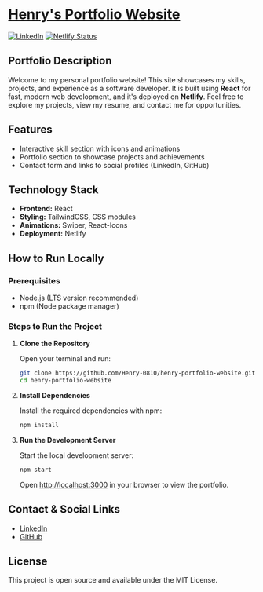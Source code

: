 # [Henry's Portfolio Website](https://app.netlify.com/sites/henry0810-portfolio/deploys)                                            
[![LinkedIn](https://img.shields.io/badge/LinkedIn-Henry%20-%230077B5?logo=linkedin&logoColor=white)](https://www.linkedin.com/in/henry-pan-mun-li/)
[![Netlify Status](https://api.netlify.com/api/v1/badges/0ea315a3-fc5b-4404-bc56-29139a4e61a4/deploy-status)](https://app.netlify.com/sites/henry0810-portfolio/deploys)

## Portfolio Description
Welcome to my personal portfolio website! This site showcases my skills, projects, and experience as a software developer. It is built using **React** for fast, modern web development, and it's deployed on **Netlify**. Feel free to explore my projects, view my resume, and contact me for opportunities.

## Features
- Interactive skill section with icons and animations
- Portfolio section to showcase projects and achievements
- Contact form and links to social profiles (LinkedIn, GitHub)

## Technology Stack
- **Frontend:** React
- **Styling:** TailwindCSS, CSS modules
- **Animations:** Swiper, React-Icons
- **Deployment:** Netlify

## How to Run Locally

### Prerequisites
- Node.js (LTS version recommended)
- npm (Node package manager)

### Steps to Run the Project

1. **Clone the Repository**

    Open your terminal and run:

    ```bash
    git clone https://github.com/Henry-0810/henry-portfolio-website.git
    cd henry-portfolio-website
    ```

2. **Install Dependencies**

    Install the required dependencies with npm:

    ```bash
    npm install
    ```

3. **Run the Development Server**

    Start the local development server:

    ```bash
    npm start
    ```

    Open [http://localhost:3000](http://localhost:3000) in your browser to view the portfolio.

## Contact & Social Links
- [LinkedIn](https://www.linkedin.com/in/henry-pan-mun-li/)
- [GitHub](https://github.com/Henry-0810)

## License
This project is open source and available under the MIT License.

